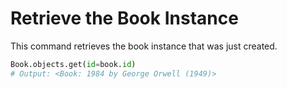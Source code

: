 # Retrieve the Book Instance

This command retrieves the book instance that was just created.

```python
Book.objects.get(id=book.id)
# Output: <Book: 1984 by George Orwell (1949)>